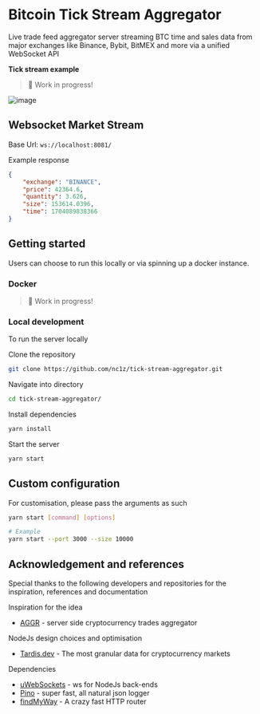# Bitcoin Tick Stream Aggregator

Live trade feed aggregator server streaming BTC time and sales data from major exchanges like Binance, Bybit, BitMEX and more via a unified WebSocket API

**Tick stream example**

> :construction: Work in progress!

![image](https://github.com/nc1z/tick-stream-aggregator/assets/111836326/a9e79ac5-cdcc-4dca-b828-97183eadd5f7)

## Websocket Market Stream

Base Url: `ws://localhost:8081/`

Example response

```json
{
    "exchange": "BINANCE",
    "price": 42364.6,
    "quantity": 3.626,
    "size": 153614.0396,
    "time": 1704089838366
}
```

## Getting started

Users can choose to run this locally or via spinning up a docker instance.

### Docker

> :construction: Work in progress!

### Local development

To run the server locally

Clone the repository

```bash
git clone https://github.com/nc1z/tick-stream-aggregator.git
```

Navigate into directory

```bash
cd tick-stream-aggregator/
```

Install dependencies

```bash
yarn install
```

Start the server

```bash
yarn start
```

## Custom configuration

For customisation, please pass the arguments as such

```bash
yarn start [command] [options]

# Example
yarn start --port 3000 --size 10000
```

## Acknowledgement and references

Special thanks to the following developers and repositories for the inspiration, references and documentation

Inspiration for the idea

-   [AGGR](https://github.com/Tucsky/aggr-server) - server side cryptocurrency trades aggregator

NodeJs design choices and optimisation

-   [Tardis.dev](https://github.com/tardis-dev) - The most granular data for cryptocurrency markets

Dependencies

-   [uWebSockets](https://github.com/uNetworking/uWebSockets.js/tree/master) - ws for NodeJs back-ends
-   [Pino](https://github.com/pinojs/pino?tab=readme-ov-file) - super fast, all natural json logger
-   [findMyWay](https://github.com/delvedor/find-my-way) - A crazy fast HTTP router
